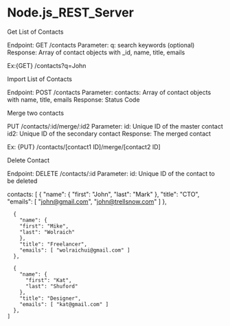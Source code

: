 # Node.js_REST_Server



Get List of Contacts

Endpoint: GET /contacts
Parameter:
  q: search keywords (optional)
Response: Array of contact objects with _id, name, title, emails

Ex:{GET} /contacts?q=John 


Import List of Contacts

Endpoint: POST /contacts
Parameter:
  contacts: Array of contact objects with name, title, emails
Response: Status Code  


Merge two contacts

PUT /contacts/:id/merge/:id2
Parameter:
  id:  Unique ID of the master contact
  id2: Unique ID of the secondary contact
Response: The merged contact 

Ex: {PUT} /contacts/[contact1 ID]/merge/[contact2 ID]

Delete Contact

Endpoint: DELETE /contacts/:id
Parameter:
  id: Unique ID of the contact to be deleted



  contacts: 
  [
      {
        "name": {
          "first": "John",
          "last": "Mark"
        },
        "title": "CTO",
        "emails": [ "john@gmail.com", "john@trellsnow.com" ]
      },
      
      {
        "name": {
        "first": "Mike",
        "last": "Wolraich"
        },
        "title": "Freelancer",
        "emails": [ "wolraichui@gmail.com" ]
      },
      
      {
        "name": {
          "first": "Kat",
          "last": "Shuford"
        },
        "title": "Designer",
        "emails": [ "kat@gmail.com" ]
      },
    ]
